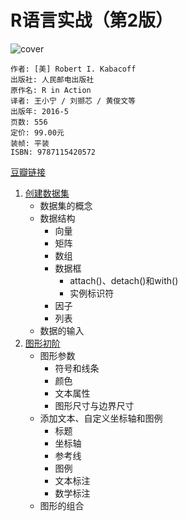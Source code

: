 # R语言实战（第2版）
![cover](https://img3.doubanio.com/lpic/s28685245.jpg)

    作者: [美] Robert I. Kabacoff 
    出版社: 人民邮电出版社
    原作名: R in Action
    译者: 王小宁 / 刘撷芯 / 黄俊文等 
    出版年: 2016-5
    页数: 556
    定价: 99.00元
    装帧: 平装
    ISBN: 9787115420572

[豆瓣链接](https://book.douban.com/subject/26785199/)

1. [创建数据集][1]
    - 数据集的概念
    - 数据结构
        - 向量
        - 矩阵
        - 数组
        - 数据框
            - attach()、detach()和with()
            - 实例标识符
        - 因子
        - 列表
    - 数据的输入
1. [图形初阶][2]
    - 图形参数
        - 符号和线条
        - 颜色
        - 文本属性
        - 图形尺寸与边界尺寸
    - 添加文本、自定义坐标轴和图例
        - 标题
        - 坐标轴
        - 参考线
        - 图例
        - 文本标注
        - 数学标注
    - 图形的组合




[1]: create_dataset.ipynb
[2]: graph1.ipynb
